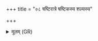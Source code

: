 +++
title = "०८ षष्टिरात्रे षष्टिकस्य शल्यस्य"

+++
<details><summary>मूलम् (GR)</summary>

षष्टिरात्रे षष्टिकस्य  
शल्यस्य परिधिष् कृतः ।  
इतस् तम् अद्य ते वयम्  
आस्थानाच् च्यावयामसि ॥
</details>